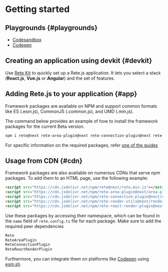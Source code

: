 # Getting started


## Playgrounds {#playgrounds}

- [Codesandbox](https://codesandbox.io/s/rete-js-v2-yrzxe5)
- [Codepen](https://codepen.io/Ni55aN/pen/rNZKejd)

## Creating an application using devkit {#devkit}

Use [Rete Kit](/docs/development/rete-kit) to quickly set up a Rete.js application. It lets you select a stack (**React.js**, **Vue.js** or **Angular**) and the set of features.

## Adding Rete.js to your application {#app}

Framework packages are available on NPM and support common formats like ES (.esm.js), CommonJS (.common.js), and UMD (.min.js).

The command below provides an example of how to install the framework packages for the current Beta version.

```bash
npm i rete@next rete-area-plugin@next rete-connection-plugin@next rete-render-utils@next rete-react-render-plugin@next react react-dom
```

For specific information on the required packages, refer [one of the guides](/docs/guides/basic)


## Usage from CDN {#cdn}

Framework packages are also available on numerous CDNs that serve npm packages. To add them to an HTML page, use the following example:

```html
<script src="https://cdn.jsdelivr.net/npm/rete@next/rete.min.js"></script>
<script src="https://cdn.jsdelivr.net/npm/rete-area-plugin@next/area-plugin.min.js"></script>
<script src="https://cdn.jsdelivr.net/npm/rete-connection-plugin@next/connection-plugin.min.js"></script>
<script src="https://cdn.jsdelivr.net/npm/rete-render-utils@next/render-utils.min.js"></script>
<script src="https://cdn.jsdelivr.net/npm/rete-react-render-plugin@next/react-render-plugin.min.js"></script>
```

Use these packages by accessing their namespace, which can be found in the `name` field of `rete.config.ts` file for each package. Make sure to add the required peer dependencies

```js
Rete
ReteAreaPlugin
ReteConnectionPlugin
ReteReactRenderPlugin
```

Furthermore, you can integrate them on platforms like [Codepen](https://codepen.io) using [esm.sh](https://esm.sh).

